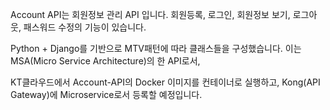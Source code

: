 Account API는 회원정보 관리 API 입니다. 
회원등록, 로그인, 회원정보 보기, 로그아웃, 패스워드 수정의 기능이 있습니다. 

Python + Django를 기반으로 MTV패턴에 따라 클래스들을 구성했습니다.
이는 MSA(Micro Service Architecture)의 한 API로서,

KT클라우드에서 Account-API의 Docker 이미지를 컨테이너로 실행하고, 
Kong(API Gateway)에 Microservice로서 등록할 예정입니다.
